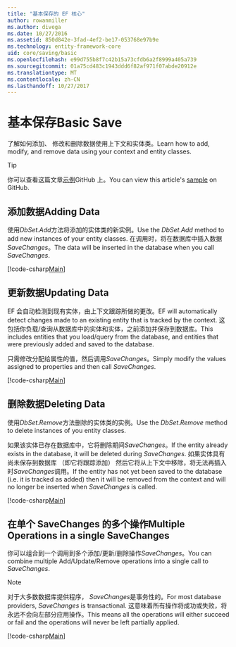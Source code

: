 ```yaml
---
title: "基本保存的 EF 核心"
author: rowanmiller
ms.author: divega
ms.date: 10/27/2016
ms.assetid: 850d842e-3fad-4ef2-be17-053768e97b9e
ms.technology: entity-framework-core
uid: core/saving/basic
ms.openlocfilehash: e99d755b8f7c42b15a73cfdb6a2f8999a405a739
ms.sourcegitcommit: 01a75cd483c1943ddd6f82af971f07abde20912e
ms.translationtype: MT
ms.contentlocale: zh-CN
ms.lasthandoff: 10/27/2017
---
```

# <a name="basic-save"></a><span data-ttu-id="9ff8d-102">基本保存</span><span class="sxs-lookup"><span data-stu-id="9ff8d-102">Basic Save</span></span>

<span data-ttu-id="9ff8d-103">了解如何添加、 修改和删除数据使用上下文和实体类。</span><span class="sxs-lookup"><span data-stu-id="9ff8d-103">Learn how to add, modify, and remove data using your context and entity classes.</span></span>

> [!TIP]  
> <span data-ttu-id="9ff8d-104">你可以查看这篇文章[示例](https://github.com/aspnet/EntityFramework.Docs/tree/master/samples/core/Saving/Saving/Basics/)GitHub 上。</span><span class="sxs-lookup"><span data-stu-id="9ff8d-104">You can view this article's [sample](https://github.com/aspnet/EntityFramework.Docs/tree/master/samples/core/Saving/Saving/Basics/) on GitHub.</span></span>

## <a name="adding-data"></a><span data-ttu-id="9ff8d-105">添加数据</span><span class="sxs-lookup"><span data-stu-id="9ff8d-105">Adding Data</span></span>

<span data-ttu-id="9ff8d-106">使用*DbSet.Add*方法将添加的实体类的新实例。</span><span class="sxs-lookup"><span data-stu-id="9ff8d-106">Use the *DbSet.Add* method to add new instances of your entity classes.</span></span> <span data-ttu-id="9ff8d-107">在调用时，将在数据库中插入数据*SaveChanges*。</span><span class="sxs-lookup"><span data-stu-id="9ff8d-107">The data will be inserted in the database when you call *SaveChanges*.</span></span>

[!code-csharp[Main](../../../samples/core/Saving/Saving/Basics/Sample.cs#Add)]

## <a name="updating-data"></a><span data-ttu-id="9ff8d-108">更新数据</span><span class="sxs-lookup"><span data-stu-id="9ff8d-108">Updating Data</span></span>

<span data-ttu-id="9ff8d-109">EF 会自动检测到现有实体，由上下文跟踪所做的更改。</span><span class="sxs-lookup"><span data-stu-id="9ff8d-109">EF will automatically detect changes made to an existing entity that is tracked by the context.</span></span> <span data-ttu-id="9ff8d-110">这包括你负载/查询从数据库中的实体和实体，之前添加并保存到数据库。</span><span class="sxs-lookup"><span data-stu-id="9ff8d-110">This includes entities that you load/query from the database, and entities that were previously added and saved to the database.</span></span>

<span data-ttu-id="9ff8d-111">只需修改分配给属性的值，然后调用*SaveChanges*。</span><span class="sxs-lookup"><span data-stu-id="9ff8d-111">Simply modify the values assigned to properties and then call *SaveChanges*.</span></span>

[!code-csharp[Main](../../../samples/core/Saving/Saving/Basics/Sample.cs#Update)]

## <a name="deleting-data"></a><span data-ttu-id="9ff8d-112">删除数据</span><span class="sxs-lookup"><span data-stu-id="9ff8d-112">Deleting Data</span></span>

<span data-ttu-id="9ff8d-113">使用*DbSet.Remove*方法删除的实体类的实例。</span><span class="sxs-lookup"><span data-stu-id="9ff8d-113">Use the *DbSet.Remove* method to delete instances of you entity classes.</span></span>

<span data-ttu-id="9ff8d-114">如果该实体已存在数据库中，它将删除期间*SaveChanges*。</span><span class="sxs-lookup"><span data-stu-id="9ff8d-114">If the entity already exists in the database, it will be deleted during *SaveChanges*.</span></span> <span data-ttu-id="9ff8d-115">如果实体具有尚未保存到数据库 （即它将跟踪添加） 然后它将从上下文中移除，将无法再插入时*SaveChanges*调用。</span><span class="sxs-lookup"><span data-stu-id="9ff8d-115">If the entity has not yet been saved to the database (i.e. it is tracked as added) then it will be removed from the context and will no longer be inserted when *SaveChanges* is called.</span></span>

[!code-csharp[Main](../../../samples/core/Saving/Saving/Basics/Sample.cs#Remove)]

## <a name="multiple-operations-in-a-single-savechanges"></a><span data-ttu-id="9ff8d-116">在单个 SaveChanges 的多个操作</span><span class="sxs-lookup"><span data-stu-id="9ff8d-116">Multiple Operations in a single SaveChanges</span></span>

<span data-ttu-id="9ff8d-117">你可以组合到一个调用到多个添加/更新/删除操作*SaveChanges*。</span><span class="sxs-lookup"><span data-stu-id="9ff8d-117">You can combine multiple Add/Update/Remove operations into a single call to *SaveChanges*.</span></span>

> [!NOTE]  
> <span data-ttu-id="9ff8d-118">对于大多数数据库提供程序， *SaveChanges*是事务性的。</span><span class="sxs-lookup"><span data-stu-id="9ff8d-118">For most database providers, *SaveChanges* is transactional.</span></span> <span data-ttu-id="9ff8d-119">这意味着所有操作将成功或失败，将永远不会向左部分应用操作。</span><span class="sxs-lookup"><span data-stu-id="9ff8d-119">This means  all the operations will either succeed or fail and the operations will never be left partially applied.</span></span>

[!code-csharp[Main](../../../samples/core/Saving/Saving/Basics/Sample.cs#MultipleOperations)]
